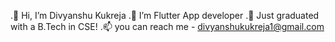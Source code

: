 .👋 Hi, I’m Divyanshu Kukreja
.👀 I’m Flutter App developer
.🌱 Just graduated with a B.Tech in CSE! 
.📫 you can reach me - divyanshukukreja1@gmail.com

<!---
divyanshukukreja/divyanshukukreja is a ✨ special ✨ repository because its `README.md` (this file) appears on your GitHub profile.
You can click the Preview link to take a look at your changes.
--->
